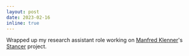 ```yaml
---
layout: post
date: 2023-02-16
inline: true
---
```


Wrapped up my research assistant role working on <a href="https://www.cl.uzh.ch/de/people/team/compling/klenner.html" target="_blank">Manfred Klenner</a>'s <a href="https://www.cl.uzh.ch/en/texttechnologies/research/opinionmining/sentiment-inference.html" target="_blank">Stancer</a> project.